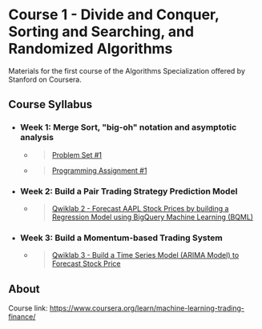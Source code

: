 # Course 1 - Divide and Conquer, Sorting and Searching, and Randomized Algorithms

Materials for the first course of the Algorithms Specialization offered by Stanford on Coursera.

## Course Syllabus

+ ### Week 1: Merge Sort, "big-oh" notation and asymptotic analysis
  + > [Problem Set #1](https://github.com/PeterQiu0516/Stanford-Algorithms/raw/master/Course%201%20-%20%20Divide%20and%20Conquer%2C%20Sorting%20and%20Searching%2C%20and%20Randomized%20Algorithms/Problem%20Set%20%231.png)
  + > [Programming Assignment #1]()

+ ### Week 2: Build a Pair Trading Strategy Prediction Model

  + > [Qwiklab 2 - Forecast AAPL Stock Prices by building a Regression Model using BigQuery Machine Learning (BQML)](https://github.com/PeterQiu0516/GoogleCloud-ML-for-Trading/blob/master/Course%201:%20%20Introduction%20to%20Trading,%20Machine%20Learning%20&%20GCP/Qwiklab%202%20-%20Forecasting%20AAPL%20Stock%20Prices%20by%20building%20a%20Regression%20Model%20using%20BigQuery%20Machine%20Learning(BQML))
+ ### Week 3: Build a Momentum-based Trading System

  + > [Qwiklab 3 - Build a Time Series Model (ARIMA Model) to Forecast Stock Price](https://github.com/PeterQiu0516/GoogleCloud-ML-for-Trading/tree/master/Course%201:%20%20Introduction%20to%20Trading,%20Machine%20Learning%20&%20GCP/Qwiklab%203%20-%20Build%20a%20Time%20Series%20Model%20(ARIMA%20Model)%20to%20Forecast%20Stock%20Price)

## About

Course link: https://www.coursera.org/learn/machine-learning-trading-finance/
